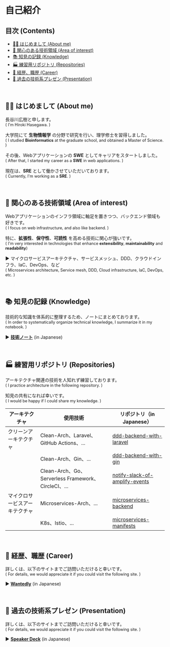 # 自己紹介

## 目次 (Contents)

- [👋🏻 はじめまして (About me)](#-はじめまして-about-me)
- [🎯 関心のある技術領域 (Area of interest)](#-関心のある技術領域-area-of-interest)
- [📚 知見の記録 (Knowledge)](#-知見の記録-Knowledge)
- [🏭 練習用リポジトリ (Repositories)](#-練習用リポジトリ-repositories)
- [💼 経歴、職歴 (Career)](#-経歴職歴-career)
- [📢 過去の技術系プレゼン (Presentation)](#-過去の技術系プレゼン-presentation)

<br>

## 👋🏻 はじめまして (About me)

長谷川広樹と申します。<br>
<span style="font-size: 90%;">( I'm Hiroki Hasegawa. )</span>

大学院にて **生物情報学** の分野で研究を行い、理学修士を習得しました。<br>
<span style="font-size: 90%;">( I studied **Bioinformatics** at the graduate school, and obtained a Master of Science. )</span>

その後、Webアプリケーションの **SWE** としてキャリアをスタートしました。<br>
<span style="font-size: 90%;">( After that, I started my career as a **SWE** in web applications. )</span>

現在は、**SRE** として働かさせていただいております。<br>
<span style="font-size: 90%;">( Currently, I'm working as a **SRE**. ) </span>

<br>

## 🎯 関心のある技術領域 (Area of interest)

Webアプリケーションのインフラ領域に軸足を置きつつ、バックエンド領域も好きです。<br>
<span style="font-size: 90%;">( I focus on web infrastructure, and also like backend. )</span>

特に、**拡張性**、**保守性**、**可読性** を高める技術に関心が強いです。<br>
<span style="font-size: 90%;">( I'm very interested in technologies that enhance **extensibility**, **maintainability** and **readability**)</span>

▶ マイクロサービスアーキテクチャ、サービスメッシュ、DDD、クラウドインフラ、IaC、DevOps、など<br>
<span style="font-size: 90%;">( Microservices architecture, Service mesh, DDD, Cloud infrastructure, IaC, DevOps, etc. )</span>

<br>

## 📚 知見の記録 (Knowledge)

技術的な知識を体系的に整理するため、ノートにまとめております。<br>
<span style="font-size: 90%;">( In order to systematically organize technical knowledge, I summarize it in my notebook. )</span>

▶ **[技術ノート](https://hiroki-it.github.io/tech-notebook-mkdocs/index.html)** (in Japanese)

<br>

## 🏭 練習用リポジトリ (Repositories)

アーキテクチャ関連の技術を人知れず練習しております。<br>
<span style="font-size: 90%;">( I practice architecture in the following repository. )</span>

知見の共有になれば幸いです。<br>
<span style="font-size: 90%;">( I would be happy if I could share my knowledge. )</span>

| アーキテクチャ                 | 使用技術                                            | リポジトリ（in Japanese）                                                                            |
| ------------------------------ | --------------------------------------------------- |-----------------------------------------------------------------------------------------------|
| クリーンアーキテクチャ         | Clean-Arch、Laravel、GitHub Actions、...            | [ddd-backend-with-laravel](https://github.com/hiroki-it/ddd-backend-with-laravel)             |
|                                | Clean-Arch、Gin、...                                | [ddd-backend-with-gin](https://github.com/hiroki-it/ddd-backend-with-gin)                     |
|                                | Clean-Arch、Go、Serverless Framework、CircleCI、... | [notify-slack-of-amplify-events](https://github.com/hiroki-it/notify-slack-of-amplify-events) |
| マイクロサービスアーキテクチャ | Microservices-Arch、...                             | [microservices-backend](https://github.com/hiroki-it/microservices-backend)                   |
|                                | K8s、Istio、...                                     | [microservices-manifests](https://github.com/hiroki-it/microservices-manifests)               |

<br>

## 💼 経歴、職歴 (Career)

詳しくは、以下のサイトまでご訪問いただけると幸いです。<br>
<span style="font-size: 90%;">( For details, we would appreciate it if you could visit the following site. )</span>

▶ **[Wantedly](https://www.wantedly.com/id/h_hasegawa)** (in Japanese)

<br>

## 📢 過去の技術系プレゼン (Presentation)

詳しくは、以下のサイトまでご訪問いただけると幸いです。<br>
<span style="font-size: 90%;">( For details, we would appreciate it if you could visit the following site. )</span>

▶ **[Speaker Deck](https://speakerdeck.com/hiroki_hasegawa)** (in Japanese)

<br>
